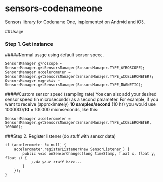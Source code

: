 # sensors-codenameone
Sensors library for Codename One, implemented on Android and iOS.


##Usage

### Step 1. Get instance

#####Normal usage using default sensor speed.

    SensorsManager gyroscope = SensorsManager.getSensorsManager(SensorsManager.TYPE_GYROSCOPE);
    SensorsManager accelerometer = SensorsManager.getSensorsManager(SensorsManager.TYPE_ACCELEROMETER);
    SensorsManager magnetic = SensorsManager.getSensorsManager(SensorsManager.TYPE_MAGNETIC);

#####Custom sensor speed (sampling rate)
You can also add your desired sensor speed (in microseconds) as a second parameter. For example, if you want to receive (approximately) **10 samples/second** (10 hz) you would use 1000000/**10** = 100000 microseconds, like this:

    SensorsManager accelerometer = SensorsManager.getSensorsManager(SensorsManager.TYPE_ACCELEROMETER, 100000);

###Step 2. Register listener (do stuff with sensor data)

    if (accelerometer != null) {
        accelerometer.registerListener(new SensorListener() {
            public void onSensorChanged(long timeStamp, float x, float y, float z) {
                //do your stuff here...
            }
        });
    }
